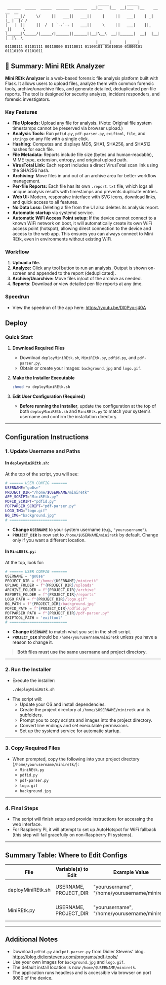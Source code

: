 ```
                                          _____        _____                    
 ______  _____  _____  ______  ______  __|__   |__  __|___  |__    __    __  __ 
|   ___|/     \/     ||   ___||   ___||     |     ||   ___|    | _|  |_ |  |/ / 
|   |  ||     ||  /  | `-.`-. |   ___||     \     ||   ___|    ||_    _||     \ 
|______|\_____/|_____/|______||______||__|\__\  __||______|  __|  |__|  |__|\__\
                                         |_____|      |_____|                   
01100111 01101111 00110000 01110011 01100101 01010010 01000101 01110100 01101011  
```
## 📝 **Summary: Mini REtk Analyzer**

**Mini REtk Analyzer** is a web-based forensic file analysis platform built with Flask. It allows users to upload files, analyze them with common forensic tools, archive/unarchive files, and generate detailed, deduplicated per-file reports. The tool is designed for security analysts, incident responders, and forensic investigators.

### **Key Features**
- **File Uploads:** Upload any file for analysis. (Note: Original file system timestamps cannot be preserved via browser upload.)
- **Analysis Tools:** Run `pdfid.py`, `pdf-parser.py`, `exiftool`, `file`, and `strings` on any file with a single click.
- **Hashing:** Computes and displays MD5, SHA1, SHA256, and SHA512 hashes for each file.
- **File Metadata:** Reports include file size (bytes and human-readable), MIME type, extension, entropy, and original upload path.
- **VirusTotal Link:** Each report includes a direct VirusTotal scan link using the SHA256 hash.
- **Archiving:** Move files in and out of an archive area for better workflow management.
- **Per-file Reports:** Each file has its own `.report.txt` file, which logs all unique analysis results with timestamps and prevents duplicate entries.
- **Web UI:** Modern, responsive interface with SVG icons, download links, and quick access to all features.
- **No Data Loss:** Deleting a file from the UI also deletes its analysis report.
- **Automatic startup** via systemd service.
- **Automatic WiFi Access Point setup:** If the device cannot connect to a known WiFi network on boot, it will automatically create its own WiFi access point (hotspot), allowing direct connection to the device and access to the web app. This ensures you can always connect to Mini REtk, even in environments without existing WiFi.

### **Workflow**
1. **Upload a file.**
2. **Analyze:** Click any tool button to run an analysis. Output is shown on-screen and appended to the report (deduplicated).
3. **Archive/Unarchive:** Move files in/out of the archive as needed.
4. **Reports:** Download or view detailed per-file reports at any time.

### **Speedrun**
 - View the speedrun of the app here: https://youtu.be/Dl0Pyo-j40A

## **Deploy**

### **Quick Start**

1. **Download Required Files**
   - Download `deployMiniREtk.sh`, `MiniREtk.py`, `pdfid.py`, and `pdf-parser.py`.
   - Obtain or create your images: `background.jpg` and `logo.gif`.

2. **Make the Installer Executable**
   ```bash
   chmod +x deployMiniREtk.sh
   ```

3. **Edit User Configuration (Required)**
   - **Before running the installer**, update the configuration at the top of both `deployMiniREtk.sh` and `MiniREtk.py` to match your system’s username and confirm the installation directory.

---

## **Configuration Instructions**

### **1. Update Username and Paths**

#### **In `deployMiniREtk.sh`:**

At the top of the script, you will see:
```bash
# ====== USER CONFIG =======
USERNAME="go0se"
PROJECT_DIR="/home/$USERNAME/miniretk"
APP_SCRIPT="MiniREtk.py"
PDFID_SCRIPT="pdfid.py"
PDFPARSER_SCRIPT="pdf-parser.py"
LOGO_IMG="logo.gif"
BG_IMG="background.jpg"
# ==========================
```
- **Change `USERNAME`** to your system username (e.g., `"yourusername"`).
- **`PROJECT_DIR`** is now set to `/home/$USERNAME/miniretk` by default. Change only if you want a different location.

#### **In `MiniREtk.py`:**

At the top, look for:
```python
# ====== USER CONFIG =======
USERNAME = "go0se"
PROJECT_DIR = f"/home/{USERNAME}/miniretk"
UPLOAD_FOLDER = f"{PROJECT_DIR}/uploads"
ARCHIVE_FOLDER = f"{PROJECT_DIR}/archive"
REPORTS_FOLDER = f"{PROJECT_DIR}/reports"
LOGO_PATH = f"{PROJECT_DIR}/logo.gif"
BG_PATH = f"{PROJECT_DIR}/background.jpg"
PDFID_PATH = f"{PROJECT_DIR}/pdfid.py"
PDFPARSER_PATH = f"{PROJECT_DIR}/pdf-parser.py"
EXIFTOOL_PATH = 'exiftool'
# ==========================
```
- **Change `USERNAME`** to match what you set in the shell script.
- **`PROJECT_DIR`** should be `/home/yourusername/miniretk` unless you have a reason to change it.

> **Both files must use the same username and project directory.**

---

### **2. Run the Installer**

- Execute the installer:
  ```bash
  ./deployMiniREtk.sh
  ```
- The script will:
  - Update your OS and install dependencies.
  - Create the project directory at `/home/$USERNAME/miniretk` and its subfolders.
  - Prompt you to copy scripts and images into the project directory.
  - Convert line endings and set executable permissions.
  - Set up the systemd service for automatic startup.

---

### **3. Copy Required Files**

- When prompted, copy the following into your project directory (`/home/yourusername/miniretk/`):
  - `MiniREtk.py`
  - `pdfid.py`
  - `pdf-parser.py`
  - `logo.gif`
  - `background.jpg`

---

### **4. Final Steps**

- The script will finish setup and provide instructions for accessing the web interface.
- For Raspberry Pi, it will attempt to set up AutoHotspot for WiFi fallback (this step will fail gracefully on non-Raspberry Pi systems).

---

## **Summary Table: Where to Edit Configs**

| File             | Variable(s) to Edit   | Example Value                    | Purpose                      |
|------------------|----------------------|----------------------------------|------------------------------|
| deployMiniREtk.sh| USERNAME, PROJECT_DIR| "yourusername", "/home/yourusername/miniretk" | Sets install location        |
| MiniREtk.py      | USERNAME, PROJECT_DIR| "yourusername", "/home/yourusername/miniretk" | Sets runtime paths           |

---

## **Additional Notes**

- Download `pdfid.py` and `pdf-parser.py` from Didier Stevens’ blog. https://blog.didierstevens.com/programs/pdf-tools/
- Use your own images for `background.jpg` and `logo.gif`.
- The default install location is now `/home/$USERNAME/miniretk`.
- The application runs headless and is accessible via browser on port 8080 of the device.
